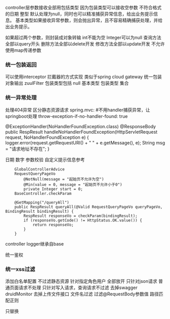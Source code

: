 controller层参数接收全部用包括类型 
因为包装类型可以接收空参数 不符合格式的日期 整型 默认处理为null，同时也可以精准捕获异常信息，给出业务提示信息。
基本类型如果接收异常参数，则会抛出异常，且不容易精确捕获处理，并给出业务提示。


如果超过两个参数，则封装成对象转输 int不能为空 Integer可以为null
查询方法全部以query开头
删除方法全部以delete开发
修改方法全部以update开发
不允许使用map传递参数

### 统一包装返回
可以使用interceptor 拦戴器的方式实现
类似于spring cloud gateway 统一包装对象输出
zuulFilter
包装类型包括
null
基本类型
包装类型
集合


### 统一异常处理
处理404异常 区分静态资源请求
  spring.mvc:
    #不用handler捕获异常，让springboot处理
    throw-exception-if-no-handler-found: true
    
   @ExceptionHandler(NoHandlerFoundException.class)
    @ResponseBody
    public RespResult handleNoHandlerFoundException(HttpServletRequest request,  NoHandlerFoundException e) {
        logger.error(request.getRequestURI() + " " + e.getMessage(), e);
        String msg = "请求地址不存在";
    }
    
日期 数字 参数校验 自定义提示信息参考    
```
    GlobalControllerAdvice
    RequestQueryPageVo
        @NotNull(message = "起始页不允许为空")
        @Min(value = 0, message = "起始页不允许小于0")
        private Integer start = 0;
    BaseController.checkParam
    
    @GetMapping("/queryAll")
    public RespResult queryAll(@Valid RequestQueryPageVo queryPageVo, BindingResult bindingResult) {
        RespResult responseVo = checkParam(bindingResult);
        if (responseVo.getCode() != HttpStatus.OK.value()) {
            return responseVo;
        }
    }
```
controller logger继承自base

统一鉴权

### 统一xss过滤
添加白名单配置 不过滤静态资源
针对指定角色用户 全部放开
只针对json请求 普通页面请求不处理
只针对写入请求，查询请求不过滤
去掉swagger druidMonitor
去掉上传文件接口
文件名过滤
过滤@RequestBody参数值
路径匹配正则

只替换<script> 不区分大小 中间有空格
    <style> </style>
    <a> </a>
    

   //如果是ajax返回指定数据
        String requestedWith = httpReq.getHeader("X-Requested-With");
        System.out.println(requestedWith);
        if (StringUtils.isNotEmpty(requestedWith) && StringUtils.equals(requestedWith, "XMLHttpRequest")) {
        }

### 安全停上
http://localhost:8080/actuator/shutdown
增加webfilter 该地址的权限判断 可根据登录用户 或地址IP     

### 健康状况
### projo层划分



单表查询 传对象进去
mapper xml 自动适配各字段条件，避免每查个字段都写个方法。



### valid参数校验
#### 单个参数校验
```
    @Validated
    public class UserInfoController
        public RespResult deleteByKey(@Max(value = 1) Integer id) {
            //此方法是通过异常抛出 校验信息，且提示信息不好定制控制，不建议使用。
            //单参数校验 建议使用业务代码实现，或抽像出通用方法
            //多参数方法校验 结构更加清晰，信息可控友好。
        }
    }

```
#### 对像参数校验

#### 常用类型校验

#### 自定义校验注解


    String message() default "不允许超过指定长度{length}";
    {变量名}可以动态获取自定义注相关属性，避免在业务代码里重复编写。
    
    参考学习源码 相关的提示信息都是从外部配置文件读取，汉字全部转unicode字符。

#### 未解决问题
* 时间跨度的精准计算
例如1年的限制，2018-09-09 00:00:00 至 2019-09-09 12:00:00是超过1年12小的，需要精确计算到秒。

* 考虑前端参数超级大参数 或大文件的拉截
如果超级大的参数，虽然不走业务逻辑，但也会走校验代码接收与返回会占用大量资源。建议在前置或nginx端进行拦截处理。

### 数据持久化问题
1. 分库分表机制

2. ORM机制
将代码生成工具的模块化代码与业务自定义代码做到物理分隔。
